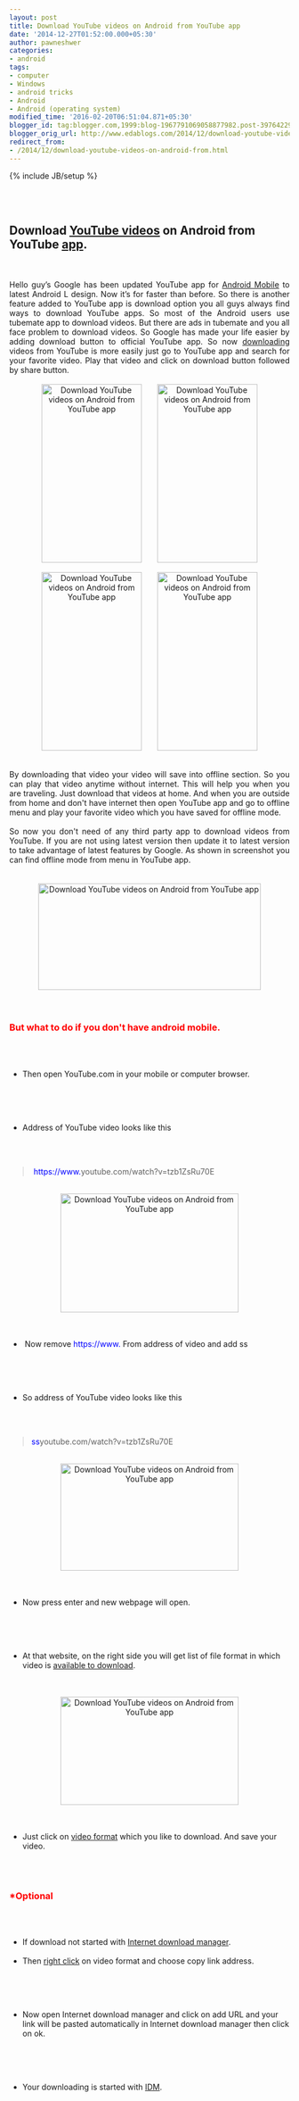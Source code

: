 ```yaml
---
layout: post
title: Download YouTube videos on Android from YouTube app
date: '2014-12-27T01:52:00.000+05:30'
author: pawneshwer
categories:
- android
tags:
- computer
- Windows
- android tricks
- Android
- Android (operating system)
modified_time: '2016-02-20T06:51:04.871+05:30'
blogger_id: tag:blogger.com,1999:blog-1967791069058877982.post-3976422991406035097
blogger_orig_url: http://www.edablogs.com/2014/12/download-youtube-videos-on-android-from.html
redirect_from:
- /2014/12/download-youtube-videos-on-android-from.html
---
```


{% include JB/setup %}

<div dir="ltr" style="text-align: left;"><br/><div style="clear: both; text-align: center;"></div><br/><h2 style="text-align: left;">Download <a title="YouTube" href="http://www.youtube.com/" target="_blank" rel="homepage">YouTube videos</a> on Android from YouTube <a title="Mobile app" href="http://en.wikipedia.org/wiki/Mobile_app" target="_blank" rel="wikipedia">app</a>.</h2><br/><div style="text-align: left;"><br/><div style="text-align: justify;">Hello guy’s Google has been updated YouTube app for <a title="Android" href="http://code.google.com/android/" target="_blank" rel="homepage">Android Mobile</a> to latest Android L design. Now it’s for faster than before. So there is another feature added to YouTube app is download option you all guys always find ways to download YouTube apps. So most of the Android users use tubemate app to download videos. But there are ads in tubemate and you all face problem to download videos. So Google has made your life easier by adding download button to official YouTube app. So now <a title="Uploading and downloading" href="http://en.wikipedia.org/wiki/Uploading_and_downloading" target="_blank" rel="wikipedia">downloading</a> videos from YouTube is more easily just go to YouTube app and search for your favorite video. Play that video and click on download button followed by share button.</div><br/><div style="clear: both; text-align: center;"><a style="margin-left: 1em; margin-right: 1em;" href="http://www.trickspapa.com/wp-content/uploads/2014/12/Screenshot_2014-12-26-22-25-49.jpg"><img title="Download YouTube videos on Android from YouTube app" src="http://www.trickspapa.com/wp-content/uploads/2014/12/Screenshot_2014-12-26-22-25-49.jpg" alt="Download YouTube videos on Android from YouTube app" width="180" height="320" border="0" /></a><a style="margin-left: 1em; margin-right: 1em;" href="http://www.trickspapa.com/wp-content/uploads/2014/12/Screenshot_2014-12-26-22-25-56.jpg"><img title="Download YouTube videos on Android from YouTube app" src="http://www.trickspapa.com/wp-content/uploads/2014/12/Screenshot_2014-12-26-22-25-56.jpg" alt="Download YouTube videos on Android from YouTube app" width="180" height="320" border="0" /></a></div><br/><div style="clear: both; text-align: center;"><a style="margin-left: 1em; margin-right: 1em;" href="http://www.trickspapa.com/wp-content/uploads/2014/12/Screenshot_2014-12-26-22-26-27.jpg"><img title="Download YouTube videos on Android from YouTube app" src="http://www.trickspapa.com/wp-content/uploads/2014/12/Screenshot_2014-12-26-22-26-27.jpg" alt="Download YouTube videos on Android from YouTube app" width="180" height="320" border="0" /></a><a style="margin-left: 1em; margin-right: 1em;" href="http://www.trickspapa.com/wp-content/uploads/2014/12/Screenshot_2014-12-26-22-32-01.jpg"><img title="Download YouTube videos on Android from YouTube app" src="http://www.trickspapa.com/wp-content/uploads/2014/12/Screenshot_2014-12-26-22-32-01.jpg" alt="Download YouTube videos on Android from YouTube app" width="180" height="320" border="0" /></a></div><br/><div style="text-align: justify;"></div><br/><div style="text-align: justify;">By downloading that video your video will save into offline section. So you can play that video anytime without internet. This will help you when you are traveling. Just download that videos at home. And when you are outside from home and don't have internet then open YouTube app and go to offline menu and play your favorite video which you have saved for offline mode.</div><br/><div style="text-align: justify;">So now you don't need of any third party app to download videos from YouTube. If you are not using latest version then update it to latest version to take advantage of latest features by Google. As shown in screenshot you can find offline mode from menu in YouTube app.</div><br/><div style="text-align: justify;"></div><br/><div style="clear: both; text-align: center;"><a style="margin-left: 1em; margin-right: 1em;" href="http://www.trickspapa.com/wp-content/uploads/2014/12/Download-youtube-videos.jpg"><img title="Download YouTube videos on Android from YouTube app" src="http://www.trickspapa.com/wp-content/uploads/2014/12/Download-youtube-videos.jpg" alt="Download YouTube videos on Android from YouTube app" width="400" height="191" border="0" /></a></div><br/></div><br/><h3 style="text-align: left;"><span style="color: red;">But what to do if you don't have android mobile.</span></h3><br/><ul style="text-align: left;"><br/>    <li>Then open YouTube.com in your mobile or computer browser.</li><br/></ul><br/><ul style="text-align: left;"><br/>    <li>Address of YouTube video looks like this</li><br/></ul><br/><blockquote> <span style="color: blue;">https://www.</span>youtube.com/watch?v=tzb1ZsRu70E</blockquote><br/><div style="clear: both; text-align: center;"><a style="margin-left: 1em; margin-right: 1em;" href="http://www.trickspapa.com/wp-content/uploads/2014/12/Screenshot-2B-20-.png"><img title="Download YouTube videos on Android from YouTube app" src="http://www.trickspapa.com/wp-content/uploads/2014/12/Screenshot-2B-20-.png" alt="Download YouTube videos on Android from YouTube app" width="320" height="213" border="0" /></a></div><br/><ul style="text-align: left;"><br/>    <li> Now remove <span style="color: blue;">https://www.</span> From address of video and add ss</li><br/></ul><br/><ul style="text-align: left;"><br/>    <li>So address of YouTube video looks like this</li><br/></ul><br/><blockquote><span style="color: blue;">ss</span>youtube.com/watch?v=tzb1ZsRu70E</blockquote><br/><div style="clear: both; text-align: center;"><a style="margin-left: 1em; margin-right: 1em;" href="http://www.trickspapa.com/wp-content/uploads/2014/12/Screenshot-2B-21-.png"><img title="Download YouTube videos on Android from YouTube app" src="http://www.trickspapa.com/wp-content/uploads/2014/12/Screenshot-2B-21-.png" alt="Download YouTube videos on Android from YouTube app" width="320" height="192" border="0" /></a></div><br/><ul style="text-align: left;"><br/>    <li>Now press enter and new webpage will open.</li><br/></ul><br/><ul style="text-align: left;"><br/>    <li>At that website, on the right side you will get list of file format in which video is <a title="Complete list of downloadable songs for the Rock Band series" href="http://en.wikipedia.org/wiki/Complete_list_of_downloadable_songs_for_the_Rock_Band_series" target="_blank" rel="wikipedia">available to download</a>.</li><br/></ul><br/><div style="clear: both; text-align: center;"><a style="margin-left: 1em; margin-right: 1em;" href="http://www.trickspapa.com/wp-content/uploads/2014/12/Screenshot-2B-23-.png"><img title="Download YouTube videos on Android from YouTube app" src="http://www.trickspapa.com/wp-content/uploads/2014/12/Screenshot-2B-23-.png" alt="Download YouTube videos on Android from YouTube app" width="320" height="194" border="0" /></a></div><br/><ul style="text-align: left;"><br/>    <li>Just click on <a title="Video" href="http://en.wikipedia.org/wiki/Video" target="_blank" rel="wikipedia">video format</a> which you like to download. And save your video.</li><br/></ul><br/><h3 style="text-align: left;"><span style="color: red;">*Optional </span></h3><br/><ul style="text-align: left;"><br/>    <li>If download not started with <a title="Internet Download Manager" href="http://www.internetdownloadmanager.com/" target="_blank" rel="homepage">Internet download manager</a>.</li><br/>    <li>Then <a title="Context menu" href="http://en.wikipedia.org/wiki/Context_menu" target="_blank" rel="wikipedia">right click</a> on video format and choose copy link address.</li><br/></ul><br/><ul style="text-align: left;"><br/>    <li>Now open Internet download manager and click on add URL and your link will be pasted automatically in Internet download manager then click on ok.</li><br/></ul><br/><ul style="text-align: left;"><br/>    <li>Your downloading is started with <a title="Intelligent dance music" href="http://en.wikipedia.org/wiki/Intelligent_dance_music" target="_blank" rel="wikipedia">IDM</a>.</li><br/></ul><br/></div>